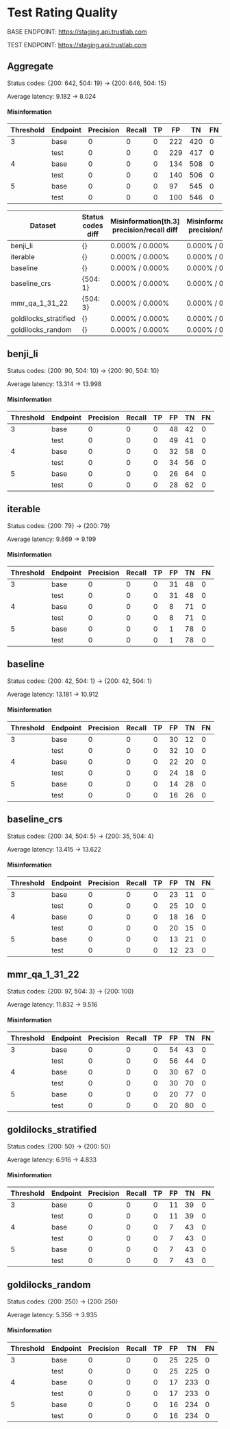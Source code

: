 # Test Rating Quality

BASE ENDPOINT: https://staging.api.trustlab.com

TEST ENDPOINT: https://staging.api.trustlab.com




## Aggregate

Status codes: {200: 642, 504: 19} -> {200: 646, 504: 15}

Average latency: 9.182 -> 8.024

#### Misinformation

|   Threshold | Endpoint   |   Precision |   Recall |   TP |   FP |   TN |   FN |
|-------------|------------|-------------|----------|------|------|------|------|
|           3 | base       |           0 |        0 |    0 |  222 |  420 |    0 |
|             | test       |           0 |        0 |    0 |  229 |  417 |    0 |
|           4 | base       |           0 |        0 |    0 |  134 |  508 |    0 |
|             | test       |           0 |        0 |    0 |  140 |  506 |    0 |
|           5 | base       |           0 |        0 |    0 |   97 |  545 |    0 |
|             | test       |           0 |        0 |    0 |  100 |  546 |    0 |


| Dataset               | Status codes diff   | Misinformation[th.3] precision/recall diff   | Misinformation[th.4] precision/recall diff   | Misinformation[th.5] precision/recall diff   |
|-----------------------|---------------------|----------------------------------------------|----------------------------------------------|----------------------------------------------|
| benji_li              | {}                  | 0.000% / 0.000%                              | 0.000% / 0.000%                              | 0.000% / 0.000%                              |
| iterable              | {}                  | 0.000% / 0.000%                              | 0.000% / 0.000%                              | 0.000% / 0.000%                              |
| baseline              | {}                  | 0.000% / 0.000%                              | 0.000% / 0.000%                              | 0.000% / 0.000%                              |
| baseline_crs          | {504: 1}            | 0.000% / 0.000%                              | 0.000% / 0.000%                              | 0.000% / 0.000%                              |
| mmr_qa_1_31_22        | {504: 3}            | 0.000% / 0.000%                              | 0.000% / 0.000%                              | 0.000% / 0.000%                              |
| goldilocks_stratified | {}                  | 0.000% / 0.000%                              | 0.000% / 0.000%                              | 0.000% / 0.000%                              |
| goldilocks_random     | {}                  | 0.000% / 0.000%                              | 0.000% / 0.000%                              | 0.000% / 0.000%                              |


## benji_li

Status codes: {200: 90, 504: 10} -> {200: 90, 504: 10}

Average latency: 13.314 -> 13.998

#### Misinformation

|   Threshold | Endpoint   |   Precision |   Recall |   TP |   FP |   TN |   FN |
|-------------|------------|-------------|----------|------|------|------|------|
|           3 | base       |           0 |        0 |    0 |   48 |   42 |    0 |
|             | test       |           0 |        0 |    0 |   49 |   41 |    0 |
|           4 | base       |           0 |        0 |    0 |   32 |   58 |    0 |
|             | test       |           0 |        0 |    0 |   34 |   56 |    0 |
|           5 | base       |           0 |        0 |    0 |   26 |   64 |    0 |
|             | test       |           0 |        0 |    0 |   28 |   62 |    0 |


## iterable

Status codes: {200: 79} -> {200: 79}

Average latency: 9.869 -> 9.199

#### Misinformation

|   Threshold | Endpoint   |   Precision |   Recall |   TP |   FP |   TN |   FN |
|-------------|------------|-------------|----------|------|------|------|------|
|           3 | base       |           0 |        0 |    0 |   31 |   48 |    0 |
|             | test       |           0 |        0 |    0 |   31 |   48 |    0 |
|           4 | base       |           0 |        0 |    0 |    8 |   71 |    0 |
|             | test       |           0 |        0 |    0 |    8 |   71 |    0 |
|           5 | base       |           0 |        0 |    0 |    1 |   78 |    0 |
|             | test       |           0 |        0 |    0 |    1 |   78 |    0 |


## baseline

Status codes: {200: 42, 504: 1} -> {200: 42, 504: 1}

Average latency: 13.181 -> 10.912

#### Misinformation

|   Threshold | Endpoint   |   Precision |   Recall |   TP |   FP |   TN |   FN |
|-------------|------------|-------------|----------|------|------|------|------|
|           3 | base       |           0 |        0 |    0 |   30 |   12 |    0 |
|             | test       |           0 |        0 |    0 |   32 |   10 |    0 |
|           4 | base       |           0 |        0 |    0 |   22 |   20 |    0 |
|             | test       |           0 |        0 |    0 |   24 |   18 |    0 |
|           5 | base       |           0 |        0 |    0 |   14 |   28 |    0 |
|             | test       |           0 |        0 |    0 |   16 |   26 |    0 |


## baseline_crs

Status codes: {200: 34, 504: 5} -> {200: 35, 504: 4}

Average latency: 13.415 -> 13.622

#### Misinformation

|   Threshold | Endpoint   |   Precision |   Recall |   TP |   FP |   TN |   FN |
|-------------|------------|-------------|----------|------|------|------|------|
|           3 | base       |           0 |        0 |    0 |   23 |   11 |    0 |
|             | test       |           0 |        0 |    0 |   25 |   10 |    0 |
|           4 | base       |           0 |        0 |    0 |   18 |   16 |    0 |
|             | test       |           0 |        0 |    0 |   20 |   15 |    0 |
|           5 | base       |           0 |        0 |    0 |   13 |   21 |    0 |
|             | test       |           0 |        0 |    0 |   12 |   23 |    0 |


## mmr_qa_1_31_22

Status codes: {200: 97, 504: 3} -> {200: 100}

Average latency: 11.832 -> 9.516

#### Misinformation

|   Threshold | Endpoint   |   Precision |   Recall |   TP |   FP |   TN |   FN |
|-------------|------------|-------------|----------|------|------|------|------|
|           3 | base       |           0 |        0 |    0 |   54 |   43 |    0 |
|             | test       |           0 |        0 |    0 |   56 |   44 |    0 |
|           4 | base       |           0 |        0 |    0 |   30 |   67 |    0 |
|             | test       |           0 |        0 |    0 |   30 |   70 |    0 |
|           5 | base       |           0 |        0 |    0 |   20 |   77 |    0 |
|             | test       |           0 |        0 |    0 |   20 |   80 |    0 |


## goldilocks_stratified

Status codes: {200: 50} -> {200: 50}

Average latency: 6.916 -> 4.833

#### Misinformation

|   Threshold | Endpoint   |   Precision |   Recall |   TP |   FP |   TN |   FN |
|-------------|------------|-------------|----------|------|------|------|------|
|           3 | base       |           0 |        0 |    0 |   11 |   39 |    0 |
|             | test       |           0 |        0 |    0 |   11 |   39 |    0 |
|           4 | base       |           0 |        0 |    0 |    7 |   43 |    0 |
|             | test       |           0 |        0 |    0 |    7 |   43 |    0 |
|           5 | base       |           0 |        0 |    0 |    7 |   43 |    0 |
|             | test       |           0 |        0 |    0 |    7 |   43 |    0 |


## goldilocks_random

Status codes: {200: 250} -> {200: 250}

Average latency: 5.356 -> 3.935

#### Misinformation

|   Threshold | Endpoint   |   Precision |   Recall |   TP |   FP |   TN |   FN |
|-------------|------------|-------------|----------|------|------|------|------|
|           3 | base       |           0 |        0 |    0 |   25 |  225 |    0 |
|             | test       |           0 |        0 |    0 |   25 |  225 |    0 |
|           4 | base       |           0 |        0 |    0 |   17 |  233 |    0 |
|             | test       |           0 |        0 |    0 |   17 |  233 |    0 |
|           5 | base       |           0 |        0 |    0 |   16 |  234 |    0 |
|             | test       |           0 |        0 |    0 |   16 |  234 |    0 |


